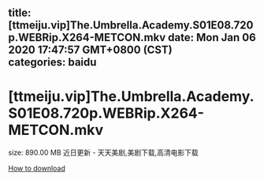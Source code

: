 
title: [ttmeiju.vip]The.Umbrella.Academy.S01E08.720p.WEBRip.X264-METCON.mkv
date: Mon Jan 06 2020 17:47:57 GMT+0800 (CST)    
categories: baidu
---

# [ttmeiju.vip]The.Umbrella.Academy.S01E08.720p.WEBRip.X264-METCON.mkv
size: 890.00 MB
 近日更新 - 天天美剧,美剧下载,高清电影下载
 

[How to download](https://bpcam.bemobtrk.com/go/2ceec3aa-1ca2-46d6-b9ff-aaa5c184517c?jno=5191)